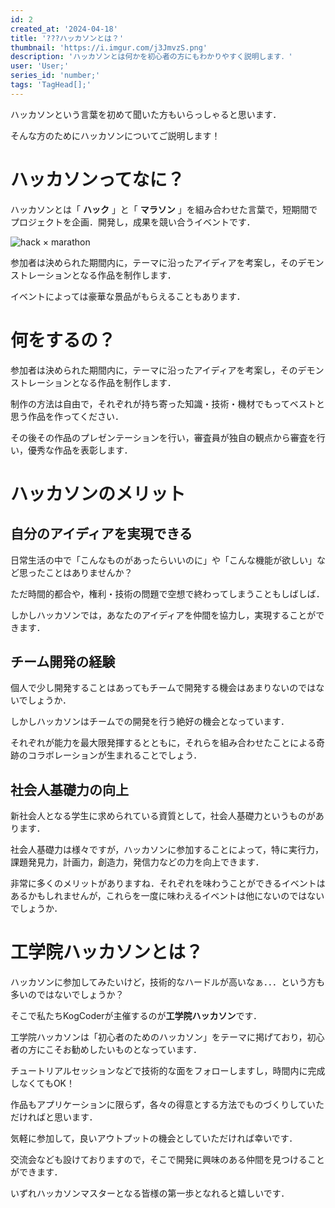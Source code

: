 ```yaml
---
id: 2
created_at: '2024-04-18'
title: '???ハッカソンとは？'
thumbnail: 'https://i.imgur.com/j3JmvzS.png'
description: 'ハッカソンとは何かを初心者の方にもわかりやすく説明します．'
user: 'User;'
series_id: 'number;'
tags: 'TagHead[];'
---
```

ハッカソンという言葉を初めて聞いた方もいらっしゃると思います．

そんな方のためにハッカソンについてご説明します！

# ハッカソンってなに？

ハッカソンとは「 **ハック** 」と「 **マラソン** 」を組み合わせた言葉で，短期間でプロジェクトを企画．開発し，成果を競い合うイベントです．

![hack × marathon](https://i.imgur.com/mvlhDrR.jpg "ハックとマラソンが組み合わさっている！")

参加者は決められた期間内に，テーマに沿ったアイディアを考案し，そのデモンストレーションとなる作品を制作します．

イベントによっては豪華な景品がもらえることもあります．

# 何をするの？

参加者は決められた期間内に，テーマに沿ったアイディアを考案し，そのデモンストレーションとなる作品を制作します．

制作の方法は自由で，それぞれが持ち寄った知識・技術・機材でもってベストと思う作品を作ってください．

その後その作品のプレゼンテーションを行い，審査員が独自の観点から審査を行い，優秀な作品を表彰します．

# ハッカソンのメリット

## **自分のアイディアを実現できる**

日常生活の中で「こんなものがあったらいいのに」や「こんな機能が欲しい」など思ったことはありませんか？

ただ時間的都合や，権利・技術の問題で空想で終わってしまうこともしばしば．

しかしハッカソンでは，あなたのアイディアを仲間を協力し，実現することができます．

## **チーム開発の経験**

個人で少し開発することはあってもチームで開発する機会はあまりないのではないでしょうか．

しかしハッカソンはチームでの開発を行う絶好の機会となっています．

それぞれが能力を最大限発揮するとともに，それらを組み合わせたことによる奇跡のコラボレーションが生まれることでしょう．

## **社会人基礎力の向上**

新社会人となる学生に求められている資質として，社会人基礎力というものがあります．

社会人基礎力は様々ですが，ハッカソンに参加することによって，特に実行力，課題発見力，計画力，創造力，発信力などの力を向上できます．

非常に多くのメリットがありますね．それぞれを味わうことができるイベントはあるかもしれませんが，これらを一度に味わえるイベントは他にないのではないでしょうか．

# 工学院ハッカソンとは？

ハッカソンに参加してみたいけど，技術的なハードルが高いなぁ．．．という方も多いのではないでしょうか？

そこで私たちKogCoderが主催するのが**工学院ハッカソン**です．

工学院ハッカソンは「初心者のためのハッカソン」をテーマに掲げており，初心者の方にこそお勧めしたいものとなっています．

チュートリアルセッションなどで技術的な面をフォローしますし，時間内に完成しなくてもOK！

作品もアプリケーションに限らず，各々の得意とする方法でものづくりしていただければと思います．

気軽に参加して，良いアウトプットの機会としていただければ幸いです．

交流会なども設けておりますので，そこで開発に興味のある仲間を見つけることができます．

いずれハッカソンマスターとなる皆様の第一歩となれると嬉しいです．
